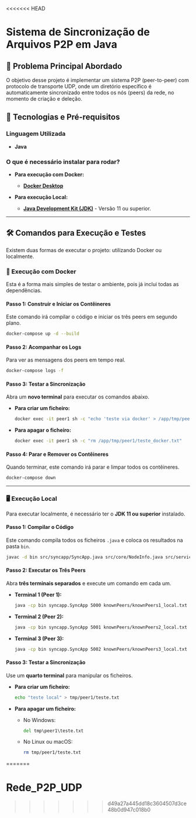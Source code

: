 <<<<<<< HEAD
# Sistema de Sincronização de Arquivos P2P em Java

## 🎯 Problema Principal Abordado

O objetivo desse projeto é implementar um sistema P2P (peer-to-peer) com protocolo de transporte UDP, onde um diretório específico é automaticamente sincronizado entre todos os nós (peers) da rede, no momento de criação e deleção.

## 🚀 Tecnologias e Pré-requisitos

### Linguagem Utilizada
* **Java**

### O que é necessário instalar para rodar?
* **Para execução com Docker:**
    * [**Docker Desktop**](https://www.docker.com/products/docker-desktop/)

* **Para execução Local:**
    * [**Java Development Kit (JDK)**](https://adoptium.net/pt-PT/temurin/releases/?version=11) - Versão 11 ou superior.

---

## 🛠️ Comandos para Execução e Testes

Existem duas formas de executar o projeto: utilizando Docker ou localmente.

### 🐳 Execução com Docker

Esta é a forma mais simples de testar o ambiente, pois já inclui todas as dependências.

#### Passo 1: Construir e Iniciar os Contêineres
Este comando irá compilar o código e iniciar os três peers em segundo plano.
```bash
docker-compose up -d --build
```

#### Passo 2: Acompanhar os Logs
Para ver as mensagens dos peers em tempo real.
```bash
docker-compose logs -f
```

#### Passo 3: Testar a Sincronização
Abra um **novo terminal** para executar os comandos abaixo.

* **Para criar um ficheiro:**
    ```bash
    docker exec -it peer1 sh -c "echo 'teste via docker' > /app/tmp/peer1/teste_docker.txt"
    ```

* **Para apagar o ficheiro:**
    ```bash
    docker exec -it peer1 sh -c "rm /app/tmp/peer1/teste_docker.txt"
    ```

#### Passo 4: Parar e Remover os Contêineres
Quando terminar, este comando irá parar e limpar todos os contêineres.
```bash
docker-compose down
```

---

### 🖥️ Execução Local

Para executar localmente, é necessário ter o **JDK 11 ou superior** instalado.

#### Passo 1: Compilar o Código
Este comando compila todos os ficheiros `.java` e coloca os resultados na pasta `bin`.
```bash
javac -d bin src/syncapp/SyncApp.java src/core/NodeInfo.java src/services/*.java src/network/NetworkListener.java
```

#### Passo 2: Executar os Três Peers
Abra **três terminais separados** e execute um comando em cada um.

* **Terminal 1 (Peer 1):**
    ```bash
    java -cp bin syncapp.SyncApp 5000 knownPeers/knownPeers1_local.txt tmp/peer1
    ```

* **Terminal 2 (Peer 2):**
    ```bash
    java -cp bin syncapp.SyncApp 5001 knownPeers/knownPeers2_local.txt tmp/peer2
    ```

* **Terminal 3 (Peer 3):**
    ```bash
    java -cp bin syncapp.SyncApp 5002 knownPeers/knownPeers3_local.txt tmp/peer3
    ```

#### Passo 3: Testar a Sincronização
Use um **quarto terminal** para manipular os ficheiros.

* **Para criar um ficheiro:**
    ```bash
    echo "teste local" > tmp/peer1/teste.txt
    ```

* **Para apagar um ficheiro:**
    * No Windows:
        ```cmd
        del tmp\peer1\teste.txt
        ```
    * No Linux ou macOS:
        ```bash
        rm tmp/peer1/teste.txt
        ```
=======
# Rede_P2P_UDP
>>>>>>> d49a27a445dd18c3604507d3ce48b0d947c018b0
